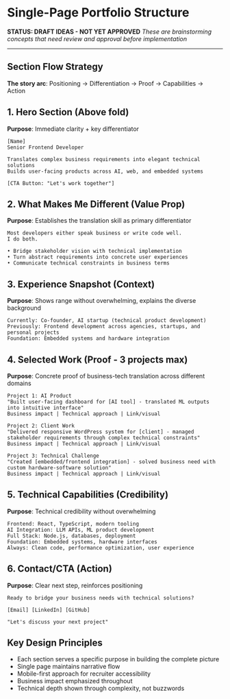 # Single-Page Portfolio Structure

**STATUS: DRAFT IDEAS - NOT YET APPROVED**
*These are brainstorming concepts that need review and approval before implementation*

---

## Section Flow Strategy

**The story arc**: Positioning → Differentiation → Proof → Capabilities → Action

## 1. Hero Section (Above fold)
**Purpose**: Immediate clarity + key differentiator

```
[Name]
Senior Frontend Developer

Translates complex business requirements into elegant technical solutions
Builds user-facing products across AI, web, and embedded systems

[CTA Button: "Let's work together"]
```

## 2. What Makes Me Different (Value Prop)
**Purpose**: Establishes the translation skill as primary differentiator

```
Most developers either speak business or write code well.
I do both.

• Bridge stakeholder vision with technical implementation
• Turn abstract requirements into concrete user experiences  
• Communicate technical constraints in business terms
```

## 3. Experience Snapshot (Context)
**Purpose**: Shows range without overwhelming, explains the diverse background

```
Currently: Co-founder, AI startup (technical product development)
Previously: Frontend development across agencies, startups, and personal projects
Foundation: Embedded systems and hardware integration
```

## 4. Selected Work (Proof - 3 projects max)
**Purpose**: Concrete proof of business-tech translation across different domains

```
Project 1: AI Product
"Built user-facing dashboard for [AI tool] - translated ML outputs into intuitive interface"
Business impact | Technical approach | Link/visual

Project 2: Client Work  
"Delivered responsive WordPress system for [client] - managed stakeholder requirements through complex technical constraints"
Business impact | Technical approach | Link/visual

Project 3: Technical Challenge
"Created [embedded/frontend integration] - solved business need with custom hardware-software solution"
Business impact | Technical approach | Link/visual
```

## 5. Technical Capabilities (Credibility)
**Purpose**: Technical credibility without overwhelming

```
Frontend: React, TypeScript, modern tooling
AI Integration: LLM APIs, ML product development  
Full Stack: Node.js, databases, deployment
Foundation: Embedded systems, hardware interfaces
Always: Clean code, performance optimization, user experience
```

## 6. Contact/CTA (Action)
**Purpose**: Clear next step, reinforces positioning

```
Ready to bridge your business needs with technical solutions?

[Email] [LinkedIn] [GitHub]

"Let's discuss your next project"
```

## Key Design Principles

- Each section serves a specific purpose in building the complete picture
- Single page maintains narrative flow
- Mobile-first approach for recruiter accessibility
- Business impact emphasized throughout
- Technical depth shown through complexity, not buzzwords